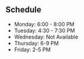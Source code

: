 ## Schedule

* Monday: 6:00 - 8:00 PM  
* Tuesday: 4:30 - 7:30 PM  
* Wednesday: Not Available  
* Thursday: 6-9 PM  
* Friday: 2-5 PM  
